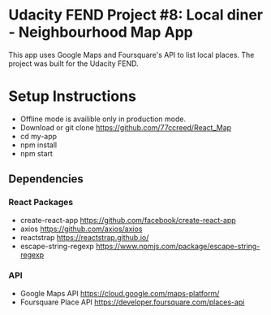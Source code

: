 # Udacity FEND Project #8: Local diner - Neighbourhood Map App

This app uses Google Maps and Foursquare's API to list local places. The project was built for the Udacity FEND.

# Setup Instructions
* Offline mode is availible only in production mode.
* Download or git clone https://github.com/77ccreed/React_Map 
* cd my-app
* npm install
* npm start

## Dependencies
### React Packages
* create-react-app https://github.com/facebook/create-react-app
* axios https://github.com/axios/axios
* reactstrap https://reactstrap.github.io/
* escape-string-regexp https://www.npmjs.com/package/escape-string-regexp

### API
* Google Maps API https://cloud.google.com/maps-platform/
* Foursquare Place API https://developer.foursquare.com/places-api
